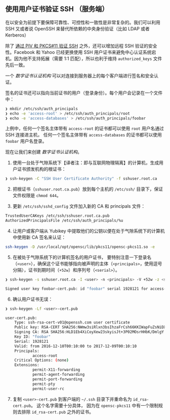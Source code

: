 ## 使用用户证书验证 SSH （服务端）

在以安全为前提下要保障可靠性、可控性和一致性是非常复杂的。我们可以利用 SSH 又或者说 OpenSSH 来替代所依赖的中央身份验证（比如 LDAP 或者 Kerberos）

除了 [通过 PIV 和 PKCS#11 验证 SSH](#authenticating-ssh-client-access-with-piv-and-pkcs-11) 之外，还可以增加远程 SSH 验证的安全性。Facebook 和 Yahoo 已经更换使用 SSH 用户证书来避免中心认证系统宕机。因为他不支持拓展（需要 1:1  匹配），所以也利于维持 `authorized_keys` 文件先后一致。

一个 _数字证书认证机构_ 可以对连接到服务器上的每个客户端进行签名和安全认证。

签名的证书还可以指向当前证书的用户（登录身份）。每个用户会记录在一个文件中：

```sh
❯ mkdir /etc/ssh/auth_principals
❯ echo -e 'access-root' > /etc/ssh/auth_principals/root
❯ echo -e 'access-databases' > /etc/ssh/auth_principals/foobar
```

上例中，任何一个签名主体带有 `access-root` 的证书都可以使用 `root` 用户名通过 SSH 连接进主机， 任何一个签名主体带有 `access-databases` 的证书都可以使用 `foobar` 用户名登录。

现在让我们来创建 _数字证书认证机构_。

1. 使用一台处于气隙系统下【译者注：即与互联网物理隔离】的计算机，生成用户证书颁发机构的根证书：

  ```sh
  ❯ ssh-keygen -C "SSH User Certificate Authority" -f sshuser.root.ca
  ```

2. 把根证书（`sshuser.root.ca.pub`）放到每个主机的 `/etc/ssh/` 目录下，保证文件权限是 `chmod 644`。

3. 更新 `/etc/ssh/sshd_config` 文件加入新的 CA 和 principals 文件：

  ```sh
  TrustedUserCAKeys /etc/ssh/sshuser.root.ca.pub
  AuthorizedPrincipalsFile /etc/ssh/auth_principals/%u
  ```

4. 让用户或客户端从 Yubikey 中提取他们的公钥以便在处于气隙系统下的计算机中使用新 CA 签名来认证：

  ```sh
  ssh-keygen -D /usr/local/opt/opensc/lib/pkcs11/opensc-pkcs11.so -e
  ```

5. 在被处于气隙系统下的计算机签名的用户证书， 要特别注意一下登录名（`<user>`），确保这个证书能够指向被声明的主体（`<principals>`，使用逗号分隔），证书到期时间（`+52w`）和序列号（`<serial>`）。

  ```sh
  ❯ ssh-keygen -s sshuser.root.ca -I <user> -n <principals> -V +52w -z <serial> <user>.pub

  Signed user key foobar-cert.pub: id "foobar" serial 1928121 for access-root valid from 2016-12-10T00:10:00 to 2017-12-09T00:10:10
  ```

6. 确认用户证书无误：

  ```sh
  ❯ ssh-keygen -Lf <user>-cert.pub

  user-cert.pub:
      Type: ssh-rsa-cert-v01@openssh.com user certificate
      Public key: RSA-CERT SHA256:NWmw3siRlxn3bsIhzaFrCsh66KKIWapFuZsNiDXhRLw
      Signing CA: RSA SHA256:HLD1Eb4XiCoyXew23skyisJt+3P02MOsrHHbK/DmlgY
      Key ID: "foobar"
      Serial: 1928121
      Valid: from 2016-12-10T00:10:00 to 2017-12-09T00:10:10
      Principals:
              access-root
      Critical Options: (none)
      Extensions:
              permit-X11-forwarding
              permit-agent-forwarding
              permit-port-forwarding
              permit-pty
              permit-user-rc
  ```

7. 复制 `<user>-cert.pub` 到客户端的 `~/.ssh` 目录下并重命名为 `id_rsa-cert.pub`。 这个名字需要十分具体， 因为在 `opensc-pkcs11` 中有一个限制规则去排除 `id_rsa-cert.pub` 之外的证书。
